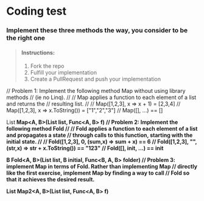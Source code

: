 # Coding test

### Implement these three methods the way, you consider to be the right one

> #### Instructions:
>
> 1. Fork the repo
> 2. Fulfill your implementation 
> 3. Create a PullRequest and push your implementation

// Problem 1: Implement the following method Map without using library methods
// (ie no Linq).
//
// Map applies a function to each element of a list and returns the
// resulting list.
//
// Map([1,2,3], x => x + 1) = [2,3,4]
// Map([1,2,3], x => x.ToString()) = ["1","2","3"]
// Map([], ...) == []

List<B> Map<A, B>(List<A> list, Func<A, B> f)
// Problem 2: Implement the following method Fold
//
// Fold applies a function to each element of a list and propagates a state
// through calls to this function, starting with the initial state.
//
// Fold([1,2,3], 0, (sum,x) => sum + x) == 6
// Fold([1,2,3], "", (str,x) => str + x.ToString()) == "123"
// Fold([], init, ...) == init

B Fold<A, B>(List<A> list, B initial, Func<B, A, B> folder)
// Problem 3: implement Map in terms of Fold. Rather than implementing Map
// directly like the first exercise, implement Map by finding a way to call
// Fold so that it achieves the desired result.

List<B> Map2<A, B>(List<A> list, Func<A, B> f)
